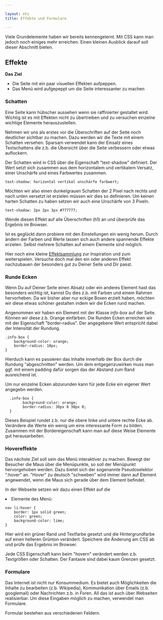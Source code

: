 ```yaml
---

layout: ots
title: Effekte und Formulare

---
```


Viele Grundelemente haben wir bereits kennengelernt. Mit CSS kann man jedoch noch einiges mehr erreichen.
Einen kleinen Ausblick darauf soll dieser Abschnitt bieten.

## Effekte

**Das Ziel**

* Die Seite mit ein paar visuellen Effekten aufpeppen.
* Das Menü wird aufgepeppt um die Seite interessanter zu machen

### Schatten

Eine Seite kann hübscher aussehen wenn sie raffinierter gestaltet wird. Wichtig ist es mit Effekten nicht zu
übertreiben und zu versuchen einzelne wichtige Elemente herauszustellen.

Nehmen wir uns als erstes vor die Überschriften auf der Seite noch deutlicher sichtbar zu machen.
Dazu werden wir die Texte mit einem Schatten versehen. Sparsam verwendet kann der Einsatz eines
Textschattens die z.b. die Übersicht über die Seite verbessern oder etwas auflockern.

Der Schatten wird in CSS über die Eigenschaft "text-shadow" definiert. Der Wert setzt sich zusammen aus dem
horizontalem und vertikalem Versatz, einer Unschärfe und eines Farbwertes zusammen.

    text-shadow: horizontal vertikal unschärfe farbwert;

Möchten wir also einen dunkelgrauen Schatten der 2 Pixel nach rechts und nach unten versetzt ist erzielen müssen wir
dies so definieren. Um keinen harten Schatten zu haben setzen wir auch eine Unschärfe von 3 Pixeln.

    text-shadow: 2px 2px 3px #777777;

Wende diesen Effekt auf alle Überschriften (h1) an und überprüfe das Ergebnis im Browser.

Ist es geglückt dann probiere mit den Einstellungen ein wenig herum. Durch ändern der Farben und Werte
lassen sich auch andere spannende Effekte erzielen. Selbst mehrere Schatten auf einem Elemente sind möglich.

Hier noch eine kleine [Effektsammlung](http://www.onlinecasinodemar.com/webdesign/xhtml-css/beeindruckende-effekte-mit-der-css-eigenschaft-text-shadow/)
zur Inspiration und zum weiterspielen. Versuche doch mal den ein oder anderen Effekt nachzubauen der besonders gut
zu Deiner Seite und Dir passt.

### Runde Ecken

Wenn Du auf Deiner Seite einen Absatz oder ein anderes Element hast das besonders wichtig ist, kannst Du dies
z.b. mit Farben und einem Rahmen hervorheben. Da wir bisher aber nur eckige Boxen erzielt haben, möchten wir
diese etwas schöner gestalten indem wir die Ecken rund machen.

Angenommen wir haben ein Element mit der Klasse *info-box* auf der Seite. Können wir diese z.b. Orange einfärben.
Die Runden Ecken erreichen wir mit der Eigenschaft "border-radius". Der angegebene Wert entspricht dabei der Intensität
der Rundung.

    .info-box {
        background-color: orange;
        border-radius: 10px;
    }

Hierduch kann es passieren das Inhalte innerhalb der Box durch die Rundung "abgeschnitten" werden. Um dem entgegenzuwirken
muss man ggf. mit einem padding dafür sorgen das der Abstand zum Rand ausreichend ist.

Um nur einzelne Ecken abzurunden kann für jede Ecke ein eigener Wert angegebn werden.

      .info-box {
            background-color: orange;
            border-radius: 30px 0 30px 0;
      }

Dieses Beispiel rundet z.b. nur die obere linke und untere rechte Ecke ab. Verändere die Werte ein wenig um eine
interessante Form zu bilden. Zusammen mit der Bordereigenschaft kann man auf diese Weise Elemente gut herausarbeiten.

### Hovereffekte

Das nächste Ziel soll sein das Menü interaktiver zu machen. Bewegt der Besucher die Maus über die Menüpunkte,
so soll der Menüpunkt hervorgehoben werden. Dazu bietet sich der sogenannte Pseudoselektor ":hover" an.
"Hover" zu deutsch "schweben" wird immer dann auf Element angewendet, wenn die Maus sich gerade über dem Element
befindet.

In der Webseite setzen wir dazu einen Effekt auf die <li> Elemente des Menü:

    nav li:hover {
        border: 1px solid green;
        color: green;
        background-color: lime;
    }

Hier wird ein grüner Rand und Textfarbe gesetzt und die Hintergrundfarbe auf einen helleren Grünton verändert.
Speichere die Änderung am CSS ab und prüfe das Ergebnis im Browser.

Jede CSS Eigenschaft kann beim "hovern" verändert werden z.b. Textgrößen oder Schatten.
Der Fantasie sind dabei kaum Grenzen gesetzt.

### Formulare

Das Internet ist nicht nur Konsummedium. Es bietet auch Möglichkeiten die Inhalte zu bearbeiten (z.b. Wikipedia),
Kommunikation über Emails (z.b. googlemail) oder Nachrichten z.b. in Foren.
All das ist auch über Webseiten realisierbar. Um diese Eingaben möglich zu machen, verwendet man Formulare.

Formular bestehen aus verschiedenen Feldern.

